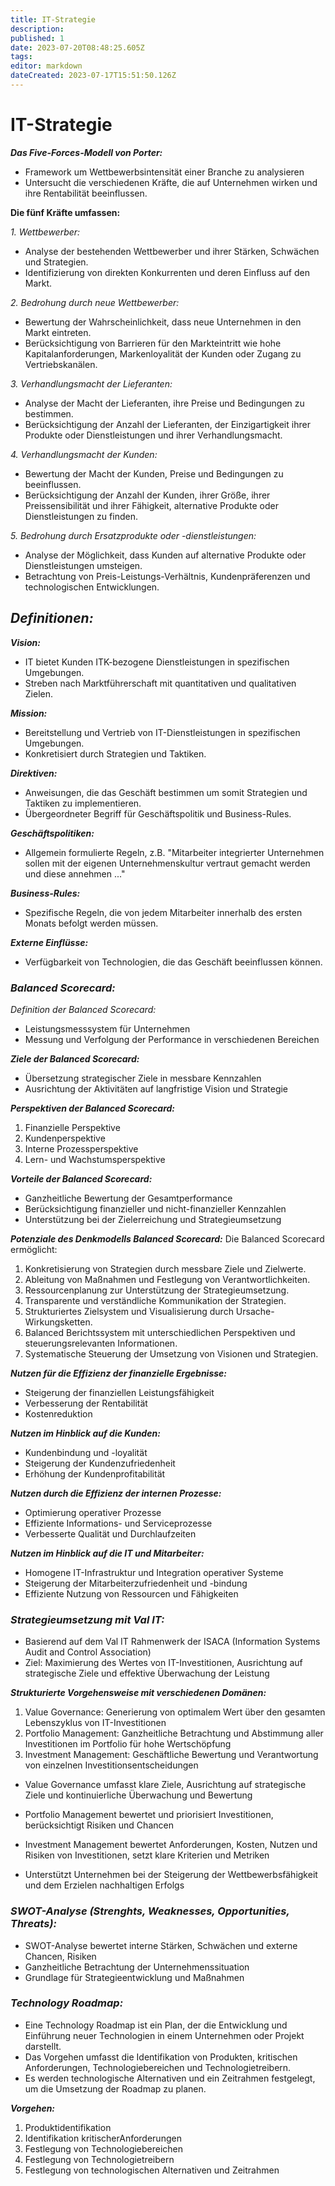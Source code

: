 ```yaml
---
title: IT-Strategie
description: 
published: 1
date: 2023-07-20T08:48:25.605Z
tags: 
editor: markdown
dateCreated: 2023-07-17T15:51:50.126Z
---
```


# IT-Strategie

**_Das Five-Forces-Modell von Porter:_**
- Framework um  Wettbewerbsintensität einer Branche zu analysieren
- Untersucht die verschiedenen Kräfte, die auf Unternehmen wirken und ihre Rentabilität beeinflussen. 

**Die fünf Kräfte umfassen:**

_1. Wettbewerber:_
- Analyse der bestehenden Wettbewerber und ihrer Stärken, Schwächen und Strategien.
- Identifizierung von direkten Konkurrenten und deren Einfluss auf den Markt.

_2. Bedrohung durch neue Wettbewerber:_
- Bewertung der Wahrscheinlichkeit, dass neue Unternehmen in den Markt eintreten.
- Berücksichtigung von Barrieren für den Markteintritt wie hohe Kapitalanforderungen, Markenloyalität der Kunden oder Zugang zu Vertriebskanälen.

_3. Verhandlungsmacht der Lieferanten:_
- Analyse der Macht der Lieferanten, ihre Preise und Bedingungen zu bestimmen.
- Berücksichtigung der Anzahl der Lieferanten, der Einzigartigkeit ihrer Produkte oder Dienstleistungen und ihrer Verhandlungsmacht.

_4. Verhandlungsmacht der Kunden:_
- Bewertung der Macht der Kunden, Preise und Bedingungen zu beeinflussen.
- Berücksichtigung der Anzahl der Kunden, ihrer Größe, ihrer Preissensibilität und ihrer Fähigkeit, alternative Produkte oder Dienstleistungen zu finden.

_5. Bedrohung durch Ersatzprodukte oder -dienstleistungen:_
- Analyse der Möglichkeit, dass Kunden auf alternative Produkte oder Dienstleistungen umsteigen.
- Betrachtung von Preis-Leistungs-Verhältnis, Kundenpräferenzen und technologischen Entwicklungen.

## **_Definitionen:_**

_**Vision:**_
- IT bietet Kunden ITK-bezogene Dienstleistungen in spezifischen Umgebungen.
- Streben nach Marktführerschaft mit quantitativen und qualitativen Zielen.

_**Mission:**_
- Bereitstellung und Vertrieb von IT-Dienstleistungen in spezifischen Umgebungen.
- Konkretisiert durch Strategien und Taktiken.

_**Direktiven:**_
- Anweisungen, die das Geschäft bestimmen um somit Strategien und Taktiken zu implementieren.
- Übergeordneter Begriff für Geschäftspolitik und Business-Rules.

_**Geschäftspolitiken:**_
- Allgemein formulierte Regeln, z.B. "Mitarbeiter integrierter Unternehmen sollen mit der eigenen Unternehmenskultur vertraut gemacht werden und diese annehmen ..."

_**Business-Rules:**_
- Spezifische Regeln, die von jedem Mitarbeiter innerhalb des ersten Monats befolgt werden müssen.

_**Externe Einflüsse:**_
- Verfügbarkeit von Technologien, die das Geschäft beeinflussen können.

###  **_Balanced Scorecard:_**
*Definition der Balanced Scorecard:*
  - Leistungsmesssystem für Unternehmen
  - Messung und Verfolgung der Performance in verschiedenen Bereichen

_**Ziele der Balanced Scorecard:**_
  - Übersetzung strategischer Ziele in messbare Kennzahlen
  - Ausrichtung der Aktivitäten auf langfristige Vision und Strategie

_**Perspektiven der Balanced Scorecard:**_
  1. Finanzielle Perspektive
  2. Kundenperspektive
  3. Interne Prozessperspektive
  4. Lern- und Wachstumsperspektive

_**Vorteile der Balanced Scorecard:**_
  - Ganzheitliche Bewertung der Gesamtperformance
  - Berücksichtigung finanzieller und nicht-finanzieller Kennzahlen
  - Unterstützung bei der Zielerreichung und Strategieumsetzung
  
_**Potenziale des Denkmodells Balanced Scorecard:**_
Die Balanced Scorecard ermöglicht:
1. Konkretisierung von Strategien durch messbare Ziele und Zielwerte.
2. Ableitung von Maßnahmen und Festlegung von Verantwortlichkeiten.
3. Ressourcenplanung zur Unterstützung der Strategieumsetzung.
4. Transparente und verständliche Kommunikation der Strategien.
5. Strukturiertes Zielsystem und Visualisierung durch Ursache-Wirkungsketten.
6. Balanced Berichtssystem mit unterschiedlichen Perspektiven und steuerungsrelevanten Informationen.
7. Systematische Steuerung der Umsetzung von Visionen und Strategien.

_**Nutzen für die Effizienz der finanzielle Ergebnisse:**_
- Steigerung der finanziellen Leistungsfähigkeit
- Verbesserung der Rentabilität
- Kostenreduktion

_**Nutzen im Hinblick auf die Kunden:**_
- Kundenbindung und -loyalität
- Steigerung der Kundenzufriedenheit
- Erhöhung der Kundenprofitabilität

_**Nutzen durch die Effizienz der internen Prozesse:**_
- Optimierung operativer Prozesse
- Effiziente Informations- und Serviceprozesse
- Verbesserte Qualität und Durchlaufzeiten

_**Nutzen im Hinblick auf die IT und Mitarbeiter:**_
- Homogene IT-Infrastruktur und Integration operativer Systeme
- Steigerung der Mitarbeiterzufriedenheit und -bindung
- Effiziente Nutzung von Ressourcen und Fähigkeiten

### _**Strategieumsetzung mit Val IT:**_
- Basierend auf dem Val IT Rahmenwerk der ISACA (Information Systems Audit and Control Association)
- Ziel: Maximierung des Wertes von IT-Investitionen, Ausrichtung auf strategische Ziele und effektive Überwachung der Leistung

_**Strukturierte Vorgehensweise mit verschiedenen Domänen:**_
1. Value Governance: Generierung von optimalem Wert über den gesamten Lebenszyklus von IT-Investitionen
2. Portfolio Management: Ganzheitliche Betrachtung und Abstimmung aller Investitionen im Portfolio für hohe Wertschöpfung
3. Investment Management: Geschäftliche Bewertung und Verantwortung von einzelnen Investitionsentscheidungen
- Value Governance umfasst klare Ziele, Ausrichtung auf strategische Ziele und kontinuierliche Überwachung und Bewertung
- Portfolio Management bewertet und priorisiert Investitionen, berücksichtigt Risiken und Chancen
- Investment Management bewertet Anforderungen, Kosten, Nutzen und Risiken von Investitionen, setzt klare Kriterien und Metriken

- Unterstützt Unternehmen bei der Steigerung der Wettbewerbsfähigkeit und dem Erzielen nachhaltigen Erfolgs

### **_SWOT-Analyse (Strenghts, Weaknesses, Opportunities, Threats):_**
- SWOT-Analyse bewertet interne Stärken, Schwächen und externe Chancen, Risiken
- Ganzheitliche Betrachtung der Unternehmenssituation
- Grundlage für Strategieentwicklung und Maßnahmen

### **_Technology Roadmap:_**
- Eine Technology Roadmap ist ein Plan, der die Entwicklung und Einführung neuer Technologien in einem Unternehmen oder Projekt darstellt.
- Das Vorgehen umfasst die Identifikation von Produkten, kritischen Anforderungen, Technologiebereichen und Technologietreibern.
- Es werden technologische Alternativen und ein Zeitrahmen festgelegt, um die Umsetzung der Roadmap zu planen.

**_Vorgehen:_**
1. Produktidentifikation
2. Identifikation kritischerAnforderungen
3. Festlegung von Technologiebereichen
4. Festlegung von Technologietreibern
5. Festlegung von technologischen Alternativen und Zeitrahmen




